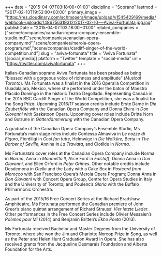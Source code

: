 +++
date = "2015-04-07T03:18:00+01:00"
discipline = "Soprano"
lastmod = "2017-02-10T19:53:00+00:00"
primary_image = "https://res.cloudinary.com/schmopera/image/upload/v1545409169/media/webhook-uploads/1486756319312/2017-02-10---Aviva-Fortunata.jpg.jpg"
publishDate = "2015-04-07T03:18:00+01:00"
related_companies = ["scene/companies/canadian-opera-company-ensemble-studio.md","scene/companies/canadian-opera-company.md","scene/companies/merola-opera-program.md","scene/companies/cardiff-singer-of-the-world-competition.md"]
slug = "aviva-fortunata"
title = "Aviva Fortunata"
[[social_media]]
platform = "Twitter"
template = "social-media"
url = "https://twitter.com/avivafortunata"
+++

Italian-Canadian soprano Aviva Fortunata has been praised as being “blessed with a gorgeous voice of richness and amplitude” (*Musical Toronto*). Ms Fortunata was a finalist in the 2016 Operalia Competition in Guadalajara, Mexico, where she performed under the baton of Maestro Plácido Domingo in the historic Teatro Degollado. Representing Canada in the 2015 BBC Cardiff Singer of the World Competition, she was a finalist for the Song Prize. Upcoming 2016/17 season credits include Erste Dame in *Die Zauberflöte* with the Canadian Opera Company and Donna Elvira in *Don Giovanni* with Saskatoon Opera. Upcoming cover roles include Dritte Norn and Gutrune in *Götterdämmerung* with the Canadian Opera Company.

A graduate of the Canadian Opera Company’s Ensemble Studio, Ms Fortunata’s main stage roles include Contessa Almaviva in *Le nozze di Figaro*, Fiordiligi in *Così fan tutte*, Helmwige in *Die Walküre*, Berta in *The Barber of Seville*, Annina in *La Traviata*, and Clotilde in *Norma*.

Ms Fortunata’s cover roles at the Canadian Opera Company include Norma in *Norma*, Anna in *Maometto II*, Alice Ford in *Falstaff*, Donna Anna in *Don Giovanni*, and Ellen Orford in *Peter Grimes*. Other notable credits include Desdemona in *Otello* and the Lady with a Cake Box in *Postcard from Morocco* with San Francisco Opera’s Merola Opera Program; Donna Anna in *Don Giovanni* with Concert Opera Group, Centre for Opera Studies in Italy and the University of Toronto; and Poulenc’s *Gloria* with the Buffalo Philharmonic Orchestra.

As part of the 2015/16 Free Concert Series at the Richard Bradshaw Amphiteatre, Ms Fortunata performed the Canadian premiere of John Greer’s piano quintet arrangement of Richard Strauss’ *Vier letzte Lieder*. Other performances in the Free Concert Series include Olivier Messaien’s *Poèmes pour Mi* (2014) and Benjamin Britten’s *Ekho Poeta* (2013).

Ms Fortunata received Bachelor and Master Degrees from the University of Toronto, where she won the Jim and Charlotte Norcop Prize in Song, as well as the Peter and Helen Hunt Graduation Award in Opera. She has also received grants from the Jacqueline Desmarais Foundation and Alberta Foundation for the Arts.
